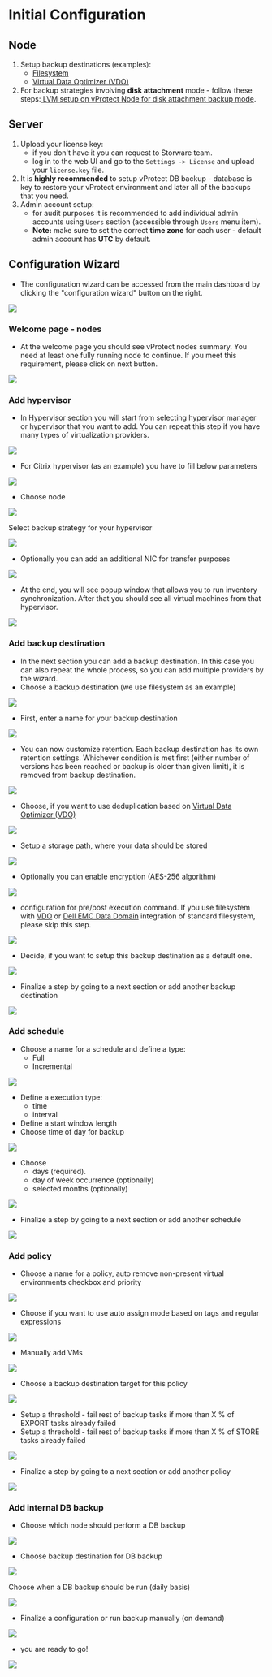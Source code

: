 # Initial Configuration

## Node

1. Setup backup destinations \(examples\):
   * [Filesystem](backup-destinations/filesystem/)
   * [Virtual Data Optimizer \(VDO\)](backup-destinations/filesystem/virtual-data-optimizer-vdo.md)
2. For backup strategies involving **disk attachment** mode - follow these steps:[ LVM setup on vProtect Node for disk attachment backup mode](common-tasks/lvm-setup-on-vprotect-node-for-disk-attachment-backup-mode.md).

## Server

1. Upload your license key:
   * if you don't have it you can request to Storware team.
   * log in to the web UI and go to the `Settings -> License` and upload your `license.key` file.
2. It is **highly recommended** to setup vProtect DB backup - database is key to restore your vProtect environment and later all of the backups that you need.
3. Admin account setup:
   * for audit purposes it is recommended to add individual admin accounts using `Users` section \(accessible through `Users` menu item\).
   * **Note:** make sure to set the correct **time zone** for each user - default admin account has **UTC** by default.

## Configuration Wizard

* The configuration wizard can be accessed from the main dashboard by clicking the "configuration wizard" button on the right.

![](../.gitbook/assets/configuration-wizard-00.png)

### Welcome page - nodes

* At the welcome page you should see vProtect nodes summary. You need at least one fully running node to continue. If you meet this requirement, please click on next button.

![](../.gitbook/assets/configuration-wizard-01%20%281%29.jpg)

### Add hypervisor

* In Hypervisor section you will start from selecting hypervisor manager or hypervisor that you want to add. You can repeat this step if you have many types of virtualization providers.

![](../.gitbook/assets/configuration-wizard-01.jpg)

* For Citrix hypervisor \(as an example\) you have to fill below parameters

![](../.gitbook/assets/configuration-wizard-02.jpg)

* Choose node

![](../.gitbook/assets/configuration-wizard-03.jpg)

Select backup strategy for your hypervisor

![](../.gitbook/assets/configuration-wizard-04.jpg)

* Optionally you can add an additional NIC for transfer purposes

![](../.gitbook/assets/configuration-wizard-05.jpg)

* At the end, you will see popup window that allows you to run inventory synchronization. After that you should see all virtual machines from that hypervisor.

![](../.gitbook/assets/configuration-wizard-06.jpg)

### Add backup destination

* In the next section you can add a backup destination. In this case you can also repeat the whole process, so you can add multiple providers by the wizard.
* Choose a backup destination \(we use filesystem as an example\)

![](../.gitbook/assets/configuration-wizard-7_1.png)

* First, enter a name for your backup destination

![](../.gitbook/assets/configuration-wizard-07.jpg)

* You can now customize retention. Each backup destination has its own retention settings. Whichever condition is met first \(either number of versions has been reached or backup is older than given limit\), it is removed from backup destination.

![](../.gitbook/assets/configuration-wizard-08.jpg)

* Choose, if you want to use deduplication based on [Virtual Data Optimizer \(VDO\)](backup-destinations/filesystem/virtual-data-optimizer-vdo.md)

![](../.gitbook/assets/configuration-wizard-8_1.png)

* Setup a storage path, where your data should be stored

![](../.gitbook/assets/configuration-wizard-09.jpg)

* Optionally you can enable encryption \(AES-256 algorithm\)

![](../.gitbook/assets/configuration-wizard-10.jpg)

* configuration for pre/post execution command. If you use filesystem with [VDO](backup-destinations/filesystem/virtual-data-optimizer-vdo.md) or [Dell EMC Data Domain](backup-destinations/deduplication-appliances/dell-emc-data-domain.md) integration of standard filesystem, please skip this step. 

![](../.gitbook/assets/configuration-wizard-11.jpg)

* Decide, if you want to setup this backup destination as a default one. 

![](../.gitbook/assets/configuration-wizard-12.jpg)

* Finalize a step by going to a next section or  add another backup destination 

![](../.gitbook/assets/configuration-wizard-13.jpg)

### Add schedule

* Choose a name for a schedule and define a type:
  * Full
  * Incremental 

![](../.gitbook/assets/configuration-wizard-14.jpg)

* Define a execution type:
  * time
  * interval
* Define a start window length 
* Choose time of day for backup

![](../.gitbook/assets/configuration-wizard-15.jpg)

* Choose 
  * days \(required\). 
  * day of week occurrence \(optionally\)
  * selected months \(optionally\)

![](../.gitbook/assets/configuration-wizard-16.jpg)

* Finalize a step by going to a next section or  add another schedule 

![](../.gitbook/assets/configuration-wizard-17.jpg)

### Add policy

* Choose a name for a policy, auto remove non-present virtual environments checkbox and priority

![](../.gitbook/assets/configuration-wizard-18.jpg)

* Choose if you want to use auto assign mode based on tags and regular expressions

![](../.gitbook/assets/configuration-wizard-19.jpg)

* Manually add VMs

![](../.gitbook/assets/configuration-wizard-20.jpg)

* Choose a backup destination target for this policy

![](../.gitbook/assets/configuration-wizard-21.png)

* Setup a threshold - fail rest of backup tasks if more than X % of EXPORT tasks already failed
* Setup a threshold - fail rest of backup tasks if more than X % of STORE tasks already failed

![](../.gitbook/assets/configuration-wizard-22.jpg)

* Finalize a step by going to a next section or  add another policy 

![](../.gitbook/assets/configuration-wizard-23.jpg)

### Add internal DB backup

* Choose which node should perform a DB backup

![](../.gitbook/assets/configuration-wizard-24.jpg)

* Choose backup destination for DB backup

![](../.gitbook/assets/configuration-wizard-25.jpg)

Choose when a DB backup should be run \(daily basis\)

![](../.gitbook/assets/configuration-wizard-26.jpg)

* Finalize a configuration or run backup manually \(on demand\)

![](../.gitbook/assets/configuration-wizard-27.jpg)

* you are ready to go! 

![](../.gitbook/assets/configuration-wizard-28.png)


